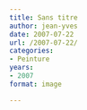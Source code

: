 ```yaml
---
title: Sans titre
author: jean-yves
date: 2007-07-22
url: /2007-07-22/
categories:
- Peinture
years:
- 2007
format: image

---
```

